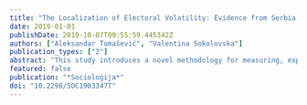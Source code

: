 ```yaml
---
title: "The Localization of Electoral Volatility: Evidence from Serbia and Croatia"
date: 2019-01-01
publishDate: 2019-10-07T09:55:59.445342Z
authors: ["Aleksandar Tomašević", "Valentina Sokolovska"]
publication_types: ["2"]
abstract: "This study introduces a novel methodology for measuring, exploring and describing the processes of party nationalization and localization. The key component of this approach is using electoral volatility as a baseline measure for computing party localization indices. For the purposes of this study, conventional definition of localization as non-uniform territorial political response (Caramani, 2004) is redefined as non-uniform, but spatially contingent responses of territorial units to national political forces. Using network analysis, the authors introduce quantitative approach for studying spatial and dynamical aspects of party systems and demonstrate its usefulness and applicability in cases of two post-communist systems: Serbia and Croatia. The results demonstrate that different components of party systems (new versus stable parties) exhibit different levels of nationalization and localization, which has been overlooked in previous studies. In line with previous research (Bochsler, 2010c; Golosov, 2016; Schakel, 2017), this study confirms that the Croatian party system is less nationalized than Serbian, but there are some similarities between the two countries in terms of the distribution of electoral volatility. In the discussion part of the study, limitations of new methodology are explained and directions for its further development are outlined."
featured: false
publication: "*Sociologija*"
doi: "10.2298/SOC1903347T"
---
```


